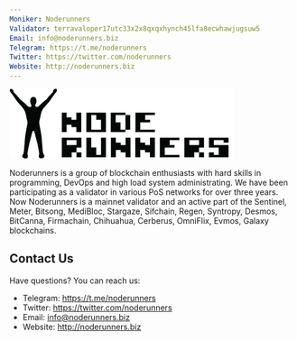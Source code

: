 ```yaml
---
Moniker: Noderunners
Validator: terravaloper17utc33x2x8qxqxhynch45lfa8ecwhawjugsuw5
Email: info@noderunners.biz
Telegram: https://t.me/noderunners
Twitter: https://twitter.com/noderunners
Website: http://noderunners.biz
---
```


![noderunners](noderunners_logo_full_black.png)

Noderunners is a group of blockchain enthusiasts with hard skills in programming, DevOps and high load system administrating.
We have been participating as a validator in various PoS networks for over three years.
Now Noderunners is a mainnet validator and an active part of the Sentinel, Meter, Bitsong, MediBloc, Stargaze, Sifchain, Regen, Syntropy, Desmos, BitCanna, Firmachain, Chihuahua, Cerberus, OmniFlix, Evmos, Galaxy blockchains.

## Contact Us

Have questions? You can reach us:

- Telegram: https://t.me/noderunners
- Twitter: https://twitter.com/noderunners
- Email: info@noderunners.biz
- Website: http://noderunners.biz

